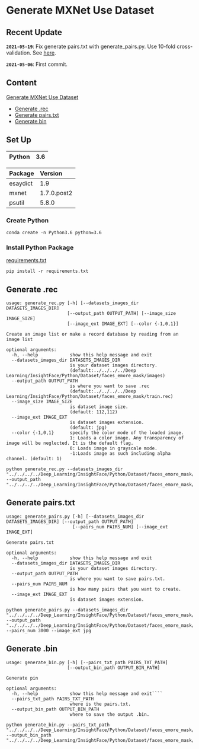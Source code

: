 
# Generate MXNet Use Dataset

## Recent Update

**`2021-05-19`**: Fix generate pairs.txt with generate_pairs.py. Use 10-fold cross-validation. See [here](generate_pairs.py).

**`2021-05-06`**: First commit.



## Content
[Generate MXNet Use Dataset]()
- [Generate .rec]()
- [Generate pairs.txt]()
- [Generate bin]()



## Set Up

| Python                    | 3.6       | 
| :---                      | :---      |

| Package                   | Version   | 
| :---                      | :---      |
| esaydict                  | 1.9       |
| mxnet                     | 1.7.0.post2 |
| psutil                    | 5.8.0     |


### Create Python 
```
conda create -n Python3.6 python=3.6
```
 
### Install Python Package
[requirements.txt](requirements.txt)
```
pip install -r requirements.txt
```



## Generate .rec

```
usage: generate_rec.py [-h] [--datasets_images_dir DATASETS_IMAGES_DIR]
                       [--output_path OUTPUT_PATH] [--image_size IMAGE_SIZE]
                       [--image_ext IMAGE_EXT] [--color {-1,0,1}]

Create an image list or make a record database by reading from an image list

optional arguments:
  -h, --help            show this help message and exit
  --datasets_images_dir DATASETS_IMAGES_DIR
                        is your dataset images directory. 
                        (default:../../../../Deep Learning/InsightFace/Python/Dataset/faces_emore_mask/images)
  --output_path OUTPUT_PATH
                        is where you want to save .rec 
                        (default:../../../../Deep Learning/InsightFace/Python/Dataset/faces_emore_mask/train.rec)
  --image_size IMAGE_SIZE
                        is dataset image size. 
                        (default: 112,112)
  --image_ext IMAGE_EXT
                        is dataset images extension. 
                        (default: jpg)
  --color {-1,0,1}      specify the color mode of the loaded image. 
                        1: Loads a color image. Any transparency of image will be neglected. It is the default flag. 
                        0: Loads image in grayscale mode. 
                        -1:Loads image as such including alpha channel. (default: 1)
```

```
python generate_rec.py --datasets_images_dir "../../../../Deep_Learning/InsightFace/Python/Dataset/faces_emore_mask/images" --output_path "../../../../Deep_Learning/InsightFace/Python/Dataset/faces_emore_mask/train.rec"
```


## Generate pairs.txt

```
usage: generate_pairs.py [-h] [--datasets_images_dir DATASETS_IMAGES_DIR] [--output_path OUTPUT_PATH]
                         [--pairs_num PAIRS_NUM] [--image_ext IMAGE_EXT]

Generate pairs.txt

optional arguments:
  -h, --help            show this help message and exit
  --datasets_images_dir DATASETS_IMAGES_DIR
                        is your dataset images directory.
  --output_path OUTPUT_PATH
                        is where you want to save pairs.txt.
  --pairs_num PAIRS_NUM
                        is how many pairs that you want to create.
  --image_ext IMAGE_EXT
                        is dataset images extension.
```

```
python generate_pairs.py --datasets_images_dir "../../../../Deep_Learning/InsightFace/Python/Dataset/faces_emore_mask/images" --output_path "../../../../Deep_Learning/InsightFace/Python/Dataset/faces_emore_mask/pairs.txt" --pairs_num 3000 --image_ext jpg
```


## Generate .bin

```
usage: generate_bin.py [-h] [--pairs_txt_path PAIRS_TXT_PATH]
                       [--output_bin_path OUTPUT_BIN_PATH]

Generate pin

optional arguments:
  -h, --help            show this help message and exit````
  --pairs_txt_path PAIRS_TXT_PATH
                        where is the pairs.txt.
  --output_bin_path OUTPUT_BIN_PATH
                        where to save the output .bin.
```

```
python generate_bin.py --pairs_txt_path "../../../../Deep_Learning/InsightFace/Python/Dataset/faces_emore_mask/pairs.txt" --output_bin_path "../../../../Deep_Learning/InsightFace/Python/Dataset/faces_emore_mask/faces_emore_mask.bin"
```